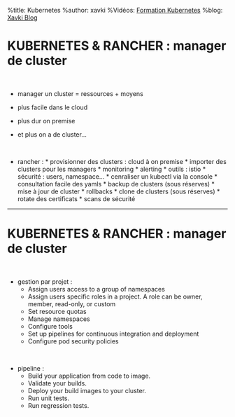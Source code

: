 %title: Kubernetes 
%author: xavki
%Vidéos: [Formation Kubernetes](https://www.youtube.com/playlist?list=PLn6POgpklwWqfzaosSgX2XEKpse5VY2v5)
%blog: [Xavki Blog](https://xavki.blog)


# KUBERNETES & RANCHER : manager de cluster


<br>

* manager un cluster = ressources + moyens

* plus facile dans le cloud

* plus dur on premise

* et plus on a de cluster...

<br>

* rancher : 
		*	provisionner des clusters : cloud à on premise
		* importer des clusters pour les managers
		* monitoring
		* alerting
		* outils : istio
		* sécurité : users, namespace...
		* cenraliser un kubectl via la console
		* consultation facile des yamls
		* backup de clusters (sous réserves)
		* mise à jour de cluster
		* rollbacks
		* clone de clusters (sous réserves)
		* rotate des certificats
		* scans de sécurité

------------------------------------------------------------------


# KUBERNETES & RANCHER : manager de cluster


<br>

* gestion par projet :
    * Assign users access to a group of namespaces
    * Assign users specific roles in a project. A role can be owner, member, read-only, or custom
    * Set resource quotas
    * Manage namespaces
    * Configure tools
    * Set up pipelines for continuous integration and deployment
    * Configure pod security policies

<br>

* pipeline :
    * Build your application from code to image.
    * Validate your builds.
    * Deploy your build images to your cluster.
    * Run unit tests.
    * Run regression tests.


